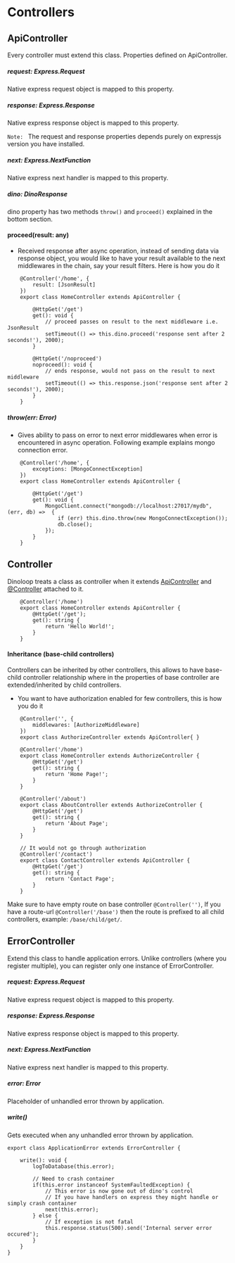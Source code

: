 # Controllers
## ApiController
Every controller must extend this class. Properties defined on ApiController.
##### request: Express.Request
Native express request object is mapped to this property.
##### response: Express.Response
Native express response object is mapped to this property.

`Note: ` The request and response properties depends purely on expressjs version you have installed.
##### next: Express.NextFunction
Native express next handler is mapped to this property.
##### dino: DinoResponse
dino property has two methods `throw()` and `proceed()` explained in the bottom section.
#### proceed(result: any)  
* Received response after async operation, instead of sending data via response object, you would like to have your result available to the next middlewares in the chain, say your result filters. Here is how you do it
```
    @Controller('/home', {
        result: [JsonResult]
    })
    export class HomeController extends ApiController {
        
        @HttpGet('/get')
        get(): void {
            // proceed passes on result to the next middleware i.e. JsonResult
            setTimeout(() => this.dino.proceed('response sent after 2 seconds!'), 2000);
        }
        
        @HttpGet('/noproceed')
        noproceed(): void {
            // ends response, would not pass on the result to next middleware
            setTimeout(() => this.response.json('response sent after 2 seconds!'), 2000);
        }
    }
```
##### throw(err: Error)
* Gives ability to pass on error to next error middlewares when error is encountered in async operation. Following example explains mongo connection error.
```
    @Controller('/home', {
        exceptions: [MongoConnectException]
    })
    export class HomeController extends ApiController {
        
        @HttpGet('/get')
        get(): void {
            MongoClient.connect("mongodb://localhost:27017/mydb", (err, db) =>  {
                if (err) this.dino.throw(new MongoConnectException());
                db.close();
            });
        }
    }
```
## Controller
Dinoloop treats a class as controller when it extends [ApiController](https://github.com/ParallelTask/dinoloop/blob/wiki-folder/wiki/controllers.md#apicontroller) and [@Controller](https://github.com/ParallelTask/dinoloop/blob/wiki-folder/wiki/attributes.md#controllerprefix-string-attr-icontrollerattributed) attached to it.
```
    @Controller('/home')
    export class HomeController extends ApiController {
        @HttpGet('/get');
        get(): string {
            return 'Hello World!';
        }
    }
```
#### Inheritance (base-child controllers)
Controllers can be inherited by other controllers, this allows to have base-child controller relationship where in the properties of base controller are extended/inherited by child controllers.
* You want to have authorization enabled for few controllers, this is how you do it
```
    @Controller('', {
        middlewares: [AuthorizeMiddleware]
    })
    export class AuthorizeController extends ApiController{ }
    
    @Controller('/home')
    export class HomeController extends AuthorizeController {
        @HttpGet('/get')
        get(): string {
            return 'Home Page!';
        }
    }
    
    @Controller('/about')
    export class AboutController extends AuthorizeController {
        @HttpGet('/get')
        get(): string {
            return 'About Page';
        }
    }
    
    // It would not go through authorization
    @Controller('/contact')
    export class ContactController extends ApiController {
        @HttpGet('/get')
        get(): string {
            return 'Contact Page';
        }
    }
```
Make sure to have empty route on base controller `@Controller('')`, If you have a route-url `@Controller('/base')` then the route is prefixed to all child controllers, example: `/base/child/get/`.
## ErrorController
Extend this class to handle application errors. Unlike controllers (where you register multiple), you can register only one instance of ErrorController.
##### request: Express.Request
Native express request object is mapped to this property.
##### response: Express.Response
Native express response object is mapped to this property.
##### next: Express.NextFunction
Native express next handler is mapped to this property.
##### error: Error
Placeholder of unhandled error thrown by application.
##### write()
Gets executed when any unhandled error thrown by application.
```
export class ApplicationError extends ErrorController {

    write(): void {
        logToDatabase(this.error);
        
        // Need to crash container
        if(this.error instanceof SystemFaultedException) {
            // This error is now gone out of dino's control
            // If you have handlers on express they might handle or simply crash container
            next(this.error);
        } else {
            // If exception is not fatal 
            this.response.status(500).send('Internal server error occured');
        }
    }
}
```
